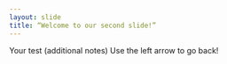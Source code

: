 ```yaml
---
layout: slide
title: “Welcome to our second slide!”
---
```

Your test (additional notes)
Use the left arrow to go back!
